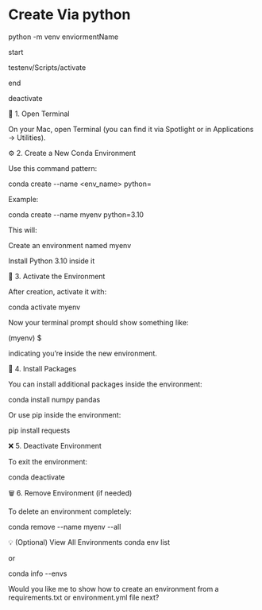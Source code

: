 # Create Via python

python -m venv enviormentName

start

testenv/Scripts/activate

end

deactivate


🧩 1. Open Terminal

On your Mac, open Terminal (you can find it via Spotlight or in Applications → Utilities).

⚙️ 2. Create a New Conda Environment

Use this command pattern:

conda create --name <env_name> python=<version>


Example:

conda create --name myenv python=3.10


This will:

Create an environment named myenv

Install Python 3.10 inside it

🚀 3. Activate the Environment

After creation, activate it with:

conda activate myenv


Now your terminal prompt should show something like:

(myenv) $


indicating you’re inside the new environment.

🧱 4. Install Packages

You can install additional packages inside the environment:

conda install numpy pandas


Or use pip inside the environment:

pip install requests

❌ 5. Deactivate Environment

To exit the environment:

conda deactivate

🗑️ 6. Remove Environment (if needed)

To delete an environment completely:

conda remove --name myenv --all

💡 (Optional) View All Environments
conda env list


or

conda info --envs


Would you like me to show how to create an environment from a requirements.txt or environment.yml file next?